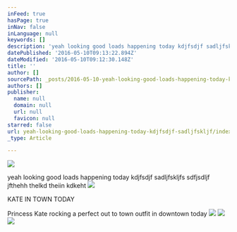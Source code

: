 ```yaml
---
inFeed: true
hasPage: true
inNav: false
inLanguage: null
keywords: []
description: 'yeah looking good loads happening today kdjfsdjf sadljfskljfs sdfjsdljf jfthehh thelkd theiin kdkeht '
datePublished: '2016-05-10T09:13:22.894Z'
dateModified: '2016-05-10T09:12:30.148Z'
title: ''
author: []
sourcePath: _posts/2016-05-10-yeah-looking-good-loads-happening-today-kdjfsdjf-sadljfskljf.md
authors: []
publisher:
  name: null
  domain: null
  url: null
  favicon: null
starred: false
url: yeah-looking-good-loads-happening-today-kdjfsdjf-sadljfskljf/index.html
_type: Article

---
```

![](https://the-grid-user-content.s3-us-west-2.amazonaws.com/9b2236fa-447f-456c-914e-1402141cd601.jpg)

yeah looking good loads happening today kdjfsdjf sadljfskljfs sdfjsdljf jfthehh thelkd theiin kdkeht ![](https://the-grid-user-content.s3-us-west-2.amazonaws.com/74b39069-2d2c-4617-a044-6896aeb97928.jpg)

KATE IN TOWN TODAY

Princess Kate rocking a perfect out to town outfit in downtown today
![](https://the-grid-user-content.s3-us-west-2.amazonaws.com/09f8ee0a-c582-403c-bd6a-7e10992a8bed.jpg)
![](https://the-grid-user-content.s3-us-west-2.amazonaws.com/e10d5816-d30d-4276-a12c-edc2776de5cf.jpg)
![](https://the-grid-user-content.s3-us-west-2.amazonaws.com/f4815006-28c7-47d3-bea4-3cc0d380a0be.jpg)